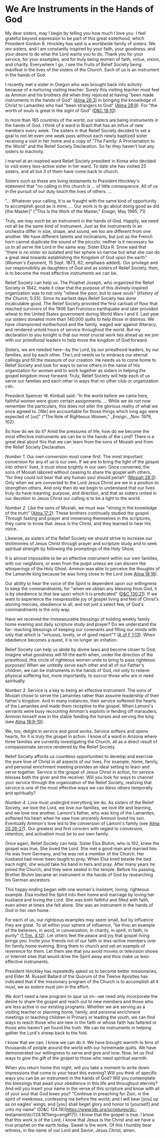 # We Are Instruments in the Hands of God

My dear sisters, may I begin by telling you how much I love you. I feel
grateful beyond expression to be part of this great sisterhood, which
President Gordon B. Hinckley has said is a worldwide family of sisters. We
_are_ sisters, and I am constantly inspired by your faith, your goodness, and
your desire to do what the Lord wants you to do. Thank you for your service,
for your examples, and for truly being women of faith, virtue, vision, and
charity. Everywhere I go, I see the fruits of Relief Society being manifest in
the lives of the sisters of the Church. Each of us is an instrument in the
hands of God.

I recently met a sister in Oregon who was brought back into activity because
of a nurturing visiting teacher. Surely this visiting teacher must feel as
Ammon and his brothers did when they rejoiced at having "been made instruments
in the hands of God" ([Alma
26:3](https://www.lds.org/scriptures/bofm/alma/26.3?lang=eng#2)) in bringing
the knowledge of Christ to Lamanites who had "been strangers to God" ([Alma
26:9](https://www.lds.org/scriptures/bofm/alma/26.9?lang=eng#8)). For "the
worth of souls is great in the sight of God" ([D&amp;C
18:10](https://www.lds.org/scriptures/dc-testament/dc/18.10?lang=eng#9)).

In more than 165 countries of the world, our sisters are being instruments in
the hands of God. I think of a ward in Brazil that has an influx of new
members every week. The sisters in that Relief Society decided to set a goal
to not let even one week pass without each newly baptized sister receiving a
visit in her home and a copy of "The Family: A Proclamation to the World" and
the Relief Society Declaration. So far they haven't lost any sisters to
inactivity.

I marvel at an inspired ward Relief Society president in Korea who decided to
visit every less-active sister in her ward. To date she has visited 25
sisters, and all but 3 of them have come back to church.

Sisters such as these are living testaments to President Hinckley's statement
that "no calling in this church is ... of little consequence. All of us in the
pursuit of our duty touch the lives of others. ...

"... Whatever your calling, it is as fraught with the same kind of opportunity
to accomplish good as is mine. ... Our work is to go about doing good as did
[the Master]" ("This Is the Work of the Master," _Ensign,_ May 1995, 71).

Truly, we may _each_ be an instrument in the hands of God. Happily, we need
not all be the same kind of instrument. Just as the instruments in an
orchestra differ in size, shape, and sound, we too are different from one
another. We have different talents and inclinations, but just as the French
horn cannot duplicate the sound of the piccolo, neither is it necessary for us
to all serve the Lord in the same way. Sister Eliza R. Snow said that "there
is _no sister_ so isolated and her sphere so narrow but what she can do a
great deal towards establishing the Kingdom of God upon the earth" (_Woman's
Exponent,_ 15 Sept. 1873, 62; emphasis added). Our privilege and our
responsibility as daughters of God and as sisters of Relief Society, then, is
to become the most effective instruments _we_ can be.

Relief Society can help us. The Prophet Joseph, who organized the Relief
Society in 1842, made it clear that the purpose of this divinely inspired
organization was to not only "relieve the poor, but to save souls" (_History
of the Church,_ 5:25). Since its earliest days Relief Society has done
incalculable good. The Relief Society provided the first carload of flour that
reached survivors of the 1906 San Francisco earthquake and later provided
wheat to the United States government during World Wars I and II. Last year
our sisters donated more than 140,000 quilts to help those in distress. We
have championed motherhood and the family, waged war against illiteracy, and
rendered untold hours of service throughout the world. But my declaration to
you tonight is that our most crucial work lies ahead as we join with our
priesthood leaders to help move the kingdom of God forward.

Sisters, we are needed here--by the Lord, by our priesthood leaders, by our
families, and by each other. The Lord needs us to embrace our eternal callings
and fill the measure of our creation. He needs us to come home to Relief
Society and look for ways to serve others in the name of His organization for
women and to work together as sisters in helping the gospel kingdom move
forward. Truly, Relief Society will help each of us serve our families and
each other in ways that no other club or organization can.

President Spencer W. Kimball said: "In the world before we came here, faithful
women were given certain assignments. ... While we do not now remember the
particulars, this does not alter the glorious reality of what we once agreed
to. [We] are accountable for those things which long ago were expected of
[us]" ("The Role of Righteous Women," _Ensign, _Nov. 1979, 102).

So how do we do it? Amid the pressures of life, how do we become the most
effective instruments we can be in the hands of the Lord? There is a great
deal about this that we can learn from the sons of Mosiah and from the Relief
Society Declaration.

_Number 1._ Our own conversion must come first. The most important conversion
for any of us is our own. If we are to bring the light of the gospel into
others' lives, it must shine brightly in our own. Once converted, the sons of
Mosiah labored without ceasing to share the gospel with others, "for they
could not bear that any human soul should perish" ([Mosiah
28:3](https://www.lds.org/scriptures/bofm/mosiah/28.3?lang=eng#2)). Only when
_we_ are converted to the Lord Jesus Christ are we in a position to strengthen
others. And only then do we begin to understand that our lives truly do have
meaning, purpose, and direction, and that as sisters united in our devotion to
Jesus Christ our calling is to be a light to the world.

_Number 2._ Like the sons of Mosiah, we must wax "strong in the knowledge of
the truth" ([Alma
17:2](https://www.lds.org/scriptures/bofm/alma/17.2?lang=eng#1)). These
brothers continually studied the gospel. Through fasting and prayer and
immersing themselves in the scriptures, they came to know that Jesus is the
Christ, and they learned to hear His voice.

Likewise, as sisters of the Relief Society we should strive to increase our
testimonies of Jesus Christ through prayer and scripture study and to seek
spiritual strength by following the promptings of the Holy Ghost.

It is almost impossible to be an effective instrument within our own families,
with our neighbors, or even from the pulpit unless we can discern the
whisperings of the Holy Ghost. Ammon was able to perceive the thoughts of the
Lamanite king because he was living close to the Lord (see [Alma
18:16](https://www.lds.org/scriptures/bofm/alma/18.16?lang=eng#15)).

Our ability to hear the voice of the Spirit is dependent upon our willingness
to keep the commandments, for "when we obtain any blessing from God, it is by
obedience to that law upon which it is predicated" ([D&amp;C
130:21](https://www.lds.org/scriptures/dc-testament/dc/130.21?lang=eng#20)).
If we want to experience the inexpressible joy of gospel living and feel of
Christ's atoning mercies, obedience to all, and not just a select few, of
God's commandments is the only way.

Have we received the immeasurable blessings of holding weekly family home
evening and daily scripture study and prayer? Do we understand the far-
reaching blessings of keeping our covenants and filling our minds with only
that which is "virtuous, lovely, or of good report"? ([A of F
1:13](https://www.lds.org/scriptures/pgp/a-of-f/1.13?lang=eng#12)). When
obedience becomes a quest, it is no longer an irritation.

Relief Society can help us abide by divine laws and become closer to God.
Imagine what goodness will fill the earth when, under the direction of the
priesthood, this circle of righteous women unite to bring to pass righteous
purposes! When we unitedly serve each other and all of our Father's children,
we can be instruments in the hands of God, not only to relieve physical
suffering but, more importantly, to succor those who are in need spiritually.

_Number 3._ Service is a key to being an effective instrument. The sons of
Mosiah chose to serve the Lamanites rather than assume leadership of their
father's kingdom. And in many instances, their service softened the hearts of
the Lamanites and made them receptive to the gospel. When Lamoni's servants
were busy recounting Ammon's exploits in fending off marauders, Ammon himself
was in the stable feeding the horses and serving the king (see [Alma
18:9-10](https://www.lds.org/scriptures/bofm/alma/18.9-10?lang=eng#8)).

We, too, delight in service and good works. Service softens and opens hearts,
for it is truly the gospel in action. I know of a ward in Arizona where three
families are currently investigating the Church, all as a direct result of
compassionate service rendered by the Relief Society.

Relief Society affords us countless opportunities to develop and exercise the
pure love of Christ in all aspects of our lives. For example, home, family,
and personal enrichment meeting provides an ideal setting to learn and serve
together. Service _is_ the gospel of Jesus Christ in action, for service
blesses both the giver and the receiver. Will you look for ways to channel
your service through the organization of the Relief Society, realizing that
service is one of the most effective ways we can bless others temporally and
spiritually?

_Number 4._ Love must undergird everything we do. As sisters of the Relief
Society, we love the Lord, we love our families, we love life and learning,
and we love one another. Lamoni's father, who was king of the Lamanites,
softened his heart when he saw how sincerely Ammon loved his son. Eventually
Ammon's love led to the conversion of Lamoni's family (see [Alma
20:26-27](https://www.lds.org/scriptures/bofm/alma/20.26-27?lang=eng#25)). Our
greatest and first concern with regard to conversion, retention, and
activation must be to our own family.

Once again, Relief Society can help. Sister Elsa Bluhm, who is 102, knew the
gospel was true. She loved the Lord. She met a good man and married him. He
was from Germany, and he was not a member of the Church. Her husband had never
been taught to pray. When Elsa knelt beside the bed each night, she would take
his hand in hers and pray. After many years he joined the Church, and they
were sealed in the temple. Before his passing, Brother Bluhm became an
instrument in the hands of God by researching his German ancestors.

This happy ending began with one woman's insistent, loving, righteous example.
Elsa invited the Spirit into their home and marriage by loving her husband and
loving the Lord. She was both faithful and filled with faith, even when at
times she felt alone. She was an instrument in the hands of God in her own
home.

For each of us, our righteous examples may seem small, but by influence they
are great. To all within your sphere of influence, "be thou an example of the
believers, in word, in conversation, in charity, in spirit, in faith, in
purity" ([1 Tim.
4:12](https://www.lds.org/scriptures/nt/1-tim/4.12?lang=eng#11)). Let others
feel the peace and joy that gospel living brings you. Invite your friends not
of our faith or less-active members over for family home evening. Bring them
to church and set an example of reverence for them. Let them see that you
avoid movies or television shows or Internet sites that would drive the Spirit
away and thus make us less-effective instruments.

President Hinckley has repeatedly asked us to become better missionaries, and
Elder M. Russell Ballard of the Quorum of the Twelve Apostles has indicated
that if the missionary program of the Church is to accomplish all it must, we
as sisters must join in the effort.

We don't need a new program to spur us on--we need only incorporate the desire
to share the gospel and reach out to new members and those who are less active
in our existing programs. Whether we are serving as a visiting teacher or
planning home, family, and personal enrichment meetings or teaching children
in Primary or leading the youth, we can find ways to reach those who are new
in the faith or whose faith has faltered or those who haven't yet found the
truth. We can be instruments in helping gather the Lord's sheep back to the
fold.

I know that we can. I know we can do it. We have brought warmth to tens of
thousands of people around the world with our homemade quilts. We have
demonstrated our willingness to serve and give and love. Now, let us find ways
to give the gift of the gospel to those who need spiritual warmth.

When you return home this night, will you take a moment to write down
impressions that come to your heart this evening? Will you think of specific
ways you can be an instrument in the hands of God? Will you contemplate the
blessings that await your obedience in this life and throughout eternity? And
will you insert your name in the verse of this scripture and know with all of
your soul that God loves you? "Continue in preaching for Zion, in the spirit
of meekness, confessing me before the world; and I will bear [you] up as on
eagles' wings; and [you] shall beget glory and honor to [yourself] and unto my
name" ([D&amp;C 124:18](https://www.lds.org/scriptures/dc-
testament/dc/124.18?lang=eng#17)). I know that the gospel is true. I know that
this work is of the Lord. I know that Jesus is the Christ and we have a true
prophet on the earth today. Sweet is the work. Of this I humbly bear witness,
in the name of our Lord and Savior, Jesus Christ, amen.

